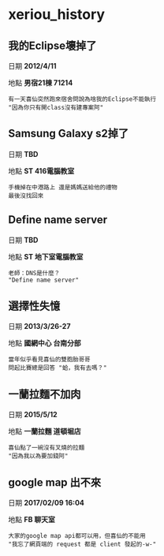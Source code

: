 # xeriou_history

## 我的Eclipse壞掉了
日期 **2012/4/11**

地點 **男宿21棟 71214**
```
有一天喜仙突然跑來宿舍問說為啥我的Eclipse不能執行
"因為你只有開class沒有建專案阿"
```

## Samsung Galaxy s2掉了
日期 **TBD**

地點 **ST 416電腦教室**
```
手機掉在中港路上 還是媽媽送給他的禮物
最後沒找回來
```

## Define name server
日期 **TBD**

地點 **ST 地下室電腦教室**
```
老師：DNS是什麼？
"Define name server"
```

## 選擇性失憶
日期 **2013/3/26-27**

地點 **國網中心 台南分部**
```
當年似乎看見喜仙的雙胞胎哥哥
問起比賽總是回答 "蛤，我有去嗎？"
```

## 一蘭拉麵不加肉
日期 **2015/5/12**

地點 **一蘭拉麵 道頓堀店**
```
喜仙點了一碗沒有叉燒的拉麵
"因為我以為要加錢阿"
```

## google map 出不來
日期 **2017/02/09 16:04**

地點 **FB 聊天室**
```
大家的google map api都可以用，但喜仙的不能用
"我忘了網頁端的 request 都是 client 發起的-w-"
```
